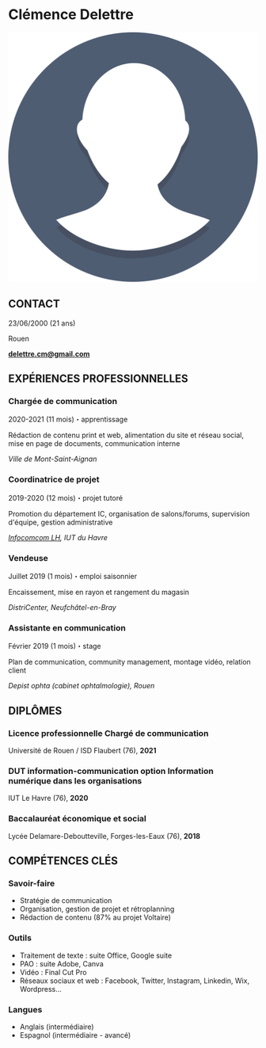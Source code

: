 # Clémence Delettre

![Profile icon](/icon.png)

## CONTACT
23/06/2000 (21 ans)

Rouen

**delettre.cm@gmail.com**

## EXPÉRIENCES PROFESSIONNELLES

### Chargée de communication
2020-2021 (11 mois)・apprentissage

Rédaction de contenu print et web, alimentation du site et réseau social, mise en page de documents, communication interne

*Ville de Mont-Saint-Aignan*

### Coordinatrice de projet
2019-2020 (12 mois)・projet tutoré

Promotion du département IC, organisation de salons/forums, supervision d'équipe, gestion administrative

*[Infocomcom LH](https://infocomcom-lh.fr/), IUT du Havre*

### Vendeuse
Juillet 2019 (1 mois)・emploi saisonnier

Encaissement, mise en rayon et rangement du magasin

*DistriCenter, Neufchâtel-en-Bray*

### Assistante en communication
Février 2019 (1 mois)・stage

Plan de communication, community management, montage vidéo, relation client

*Depist ophta (cabinet ophtalmologie), Rouen*

## DIPLÔMES

### Licence professionnelle Chargé de communication
Université de Rouen / ISD Flaubert (76), **2021**

### DUT information-communication option Information numérique dans les organisations
IUT Le Havre (76), **2020**

### Baccalauréat économique et social 
Lycée Delamare-Deboutteville, Forges-les-Eaux (76), **2018**

## COMPÉTENCES CLÉS
### Savoir-faire
- Stratégie de communication
- Organisation, gestion de projet et rétroplanning
- Rédaction de contenu (87% au projet Voltaire)

### Outils
- Traitement de texte : suite Office, Google suite
- PAO : suite Adobe, Canva
- Vidéo : Final Cut Pro
- Réseaux sociaux et web : Facebook, Twitter, Instagram, Linkedin, Wix, Wordpress...

### Langues
- Anglais (intermédiaire)
- Espagnol (intermédiaire - avancé)





